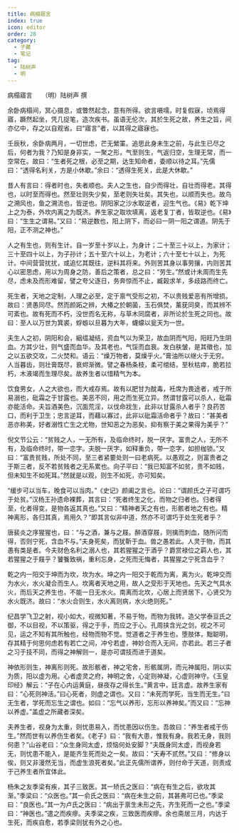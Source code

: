 ```yaml
---
title: 病榻寤言
index: true
icon: editor
order: 28
category:
  - 子藏
  - 笔记
tag:
  - 陆树声
  - 明
---
```


病榻寤言　　（明）陆树声 撰  

余卧病榻间，冥心摄息，或瞥然起念，意有所得。欲言嗫嚅，时复假寐，顷焉得寤，蹶然起坐，凭几捉笔，造次疾书。虽语无伦次，其於生死之故，养生之旨，间亦亿中，存之以自观省。曰“寤言”者，以其得之寤寐也。  

壬辰秋，余卧病两月，一切世虑，芒无縈罣。追思此身未生之前，与此生已尽之后，何者为我？乃知是身非实，一聚之形，气至则生，气返归空，生理无常，而一空常在。故曰：“生者死之根，必至之期，达生知命者，委顺以待之耳。”先儒曰：“透得名利关，方是小休歇。”余曰：“透得生死关，此是大休歇。”  

昔人有言曰：得者时也，失者顺也。夫人之生也，自少而得壮，自壮而得老。其得也，以时至而得也。然至壮则失少矣，至老则失壮矣。其失也，以顺而失也。故鸟之溯风也，鱼之溯流也，皆逆也。阴阳家之沙水取逆者，迎生气也。《易》乾下坤上之为泰，外坎内离之为既济。养生家之取坎填离，返老复丁者，皆取逆也。《易》曰：“生生之谓易。”又曰：“易逆数也，阳上阴下，而必曰一阴一阳之谓道。阴先于阳，正不测之神也。”  

人之有生也，则有生计。自一岁至十岁以上，为身计；二十至三十以上，为家计；三十至四十以上，为子孙计；五十至六十以上，为老计；六十至七十以上，为死计。中间营营扰扰，或追忆其既往，逆料其将来。外则苦其身以事劳攘，内则苦其心以密思虑，用以为周身之防，善后之策者，总之曰：“劳生。”然或计未周而生先尽，虑未及而形难留，譬之夸父逐日，务奔惊而不止，臧榖求羊，多歧路而终亡。  

死生者，天地之定制，人理之必至，定于禀气受形之初，不以贵贱爱恶有所增损。故曰：贤愚同尽。然而颜跖之辨，大椿之於朝菌，玉石俱焚，薰莸同臭，而其辨不可紊也。故有死而不朽，没世而名无称，与草木同腐者，非所论於生死之同也。故曰：至人以万世为箕裘，蜉蝣以旦暮为大年，蠛蠓以瓮天为一世。  

夫生人之初，阴阳和会，絪缊凝结，资血气以为荣卫，故血阴而气阳，阳旺乃生阴血。方其少壮，则气盛而血华。及其老也，气馁而血衰。发白肤皱，是其徵也，加之以五欲交攻，二火焚和。语云：“燥万物者，莫燥乎火。”膏油所以继火于无穷。人当暮齿，则壮膏既尽，衰烬渐微。譬之春杨条枝，柔可绾结，至秋枯瘁，脆若拉朽，木液竭而生理尽矣。故养生者以惜精气为本。  

饮食男女，人之大欲也，而大戒存焉。故有以肥甘为酖毒，衽席为畏途者，戒于所易溺也，砒霜之于甘露也。美恶不同，用之而生死立异。然谓甘露可以杀人，砒霜亦能活命。夫旨酒美色，沉面荒淫，以伐命戕生，此非以甘露杀人者乎？良药苦口，而利于卫生；忠言逆耳，而藉以寡过，此非以砒霜活命者乎？故曰：“甚美者恶亦称美，好者溺性亡生之尤物，世知恶之为恶矣，抑有察于美之果得为美乎？”  

倪文节公云：“贫贱之人，一无所有，及临命终时，脱一厌字。富贵之人，无所不有，及临命终时，带一恋字。夫脱一厌字，如释重负，带一恋字，如担枷锁。”又曰：“富贵贫贱，所处不同，至三者紧要处则一曰老病死。以愚观之，则富贵者之于斯三者，反不若贫贱者之无系累也。向子平曰：“我已知富不如贫，贵不如贱，但未知生不如死耳。”然就是以观，则生不如死，亦可知矣。  

“缓步可以当车，晚食可以当肉。”《史记》颜阖之言也。论曰：“谓颜氏之子可谓巧于处贫。”汉杨王孙遗命裸葬，其言曰：“死者终生之化，而物之归者也。归者得至，化者得变，是物各返其真也。”又曰：“精神者天之有也，形骸者地之有也。精神离形，各归其真，焉用久？”即其言似非中道，然亦不可谓巧于处生死者乎？  

唐裴炎之序猩猩也，曰：“与之酒，兼与之屐。醉酒穿屐，则擒而刺血，随所问而得，否则宁死，含血不与。”夫身死矣，而犹靳于血。兽之愚若此。人灵于物，而其愚有类是者。今夫财色名利之溺人也，其若猩猩之于酒乎？爵赏禄位之羁人也，其若猩猩之于屐乎？饕餮致祸，重利忘身，之死而无悔者，其猩猩之宁死含血乎？  

乾之内一阳交于坤而为坎，坎为水。坤之内一阳交于乾而为离，离为火。乾坤交而为水火，水火凝合而生人。坎离者天地之用，故人之受形于天地也。先天之气具水火，而后天之养生也，不能一日无水火。南离而北坎，心居上而贤居下，心贤交为水火既济。故曰：“水火合则生，水火离则病，水火绝则死。”  

纪昌学飞卫之射，视小如大，视微知著，不易于物，而物为我转。造父学泰豆氏之御，不以目视，不以策驱，得之于手，而应之于心。孔周挟含光之剑，视之不可见，运之不知有其所触也，经物而物不觉。觉道者之于养生也，堕肢体，黜聪明，存其精于何思何虑若有若亡之间，冲兮若虚，神妙合而入无间，亦若此。若三子者之习于技不同，而得之神解则一，是亦可谓技而进于道矣。  

神依形则生，神离形则死。故形骸者，神之宅舍，形骸属阴，而元神属阳，阴以实为质，阳以虚为用。心者虚灵之府，神明之舍，心定则神凝，心虚则神守。《玉皇印经》解云：“子在心内运黄庭，昼夜存之得长生。”黄言中，廷言虚。故养生家有曰：“心死则神活。”曰心死者，则虚之谓也。又曰：“未死而学死，当生而无生。”曰无生者，学死而忘生之谓也。如曰：“忘气以养形，忘形以养神矣。”而又曰：“忘神以养虚。”盖虚之所藏者深矣。  

夫养生者，视身为太重，则忧患易入，而忧患因以伤生。吾故曰：“养生者戒于伤生。”然而世有以养伤生者矣。《老子》曰：“我有大患，惟我有身。我若无身，我则何患？”山谷老曰：“众生身同太虚，烦恼何处安脚？”夫既身同太虚，而视身若无，则忧患不能入，是能齐生死而处之一矣。故曰：“夭寿不贰然。”又曰：“修身以俟，则又非漫然无当，而虚生浪死者矣。”此正先儒所谓养，则付命于天道，则责成于己养生者所宜体此。  

杨朱之友季梁有疾，其子三致医。其一矫氏之医曰：“病在有生之后，欲攻其渐。”季梁曰：“众医也。”其一俞氏之医曰：“病在未生之前，其甚弗可已也。”季梁曰：“良医也。”其一为卢氏之医曰：“病出于禀生未形之先，齐生死而一之也。”季梁曰：“神医也。”遣之而疾瘳。夫季梁之疾，三致医而疾瘳。余也斋居三月，内达于生死，而疾自愈，若季梁则犹有外之心也。  
